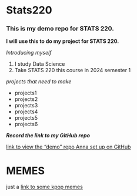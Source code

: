 # Stats220
### This is my demo repo for STATS 220. 
<!---purpose --->
**I will use this to do my project for STATS 220.**
<!---numbered list --->
*Introducing myself*

1. I study Data Science
2. Take STATS 220 this course in 2024 semester 1

<!---unordered list --->
*projects that need to make*

* projects1
* projects2
* projects3
* projects4
* projects5
* projects6

***Record the link to my GitHub repo***

[link to view the “demo” repo Anna set up on GitHub](https://github.com/annafergusson/stats220_demo)

# MEMES
just a [link to some kpop memes](https://www.steezy.co/posts/50-k-pop-memes-of-all-time)
